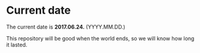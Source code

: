 # Current date

The current date is **2017.06.24.** (YYYY.MM.DD.)

This repository will be good when the world ends, so we will know how long it lasted.
